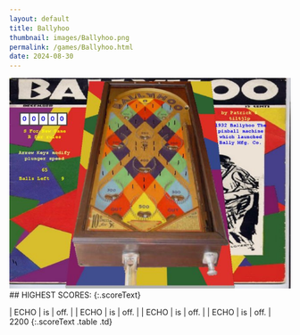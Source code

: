 ```yaml
---
layout: default
title: Ballyhoo
thumbnail: images/Ballyhoo.png
permalink: /games/Ballyhoo.html
date: 2024-08-30
---
```


<img src="../images/Ballyhoo.png" class="gameThumbnail img-fluid mx-auto align-middle">
## HIGHEST SCORES:
{:.scoreText}

| ECHO | is | off. | 
| ECHO | is | off. | 
| ECHO | is | off. | 
| ECHO | is | off. | 
2200 
{:.scoreText .table .td}
